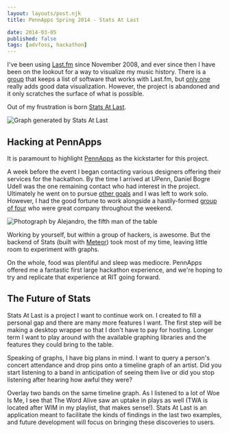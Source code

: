```yaml
---
layout: layouts/post.njk
title: PennApps Spring 2014 - Stats At Last

date: 2014-03-05
published: false
tags: [advfoss, hackathon]
---
```


I've been using [Last.fm](http://www.last.fm/user/Pxl_Buzzard) since November 2008, and ever since then I have been on the lookout for a way to visualize my music history. There is a [group](http://www.last.fm/group/Stats) that keeps a list of software that works with Last.fm, but [only one](http://www.last.fm/user/C26000/journal/2006/07/30/383m_last.fm_extra_stats) really adds good data visualization. However, the project is abandoned and it only scratches the surface of what is possible.

Out of my frustration is born [Stats At Last](http://statsatlast.com/).

![Graph generated by Stats At Last](http://res.cloudinary.com/danieljost/image/upload/v1392920817/statsatlast_t8jzwf.png)

## Hacking at PennApps

It is paramount to highlight [PennApps](http://2014s.pennapps.com/) as the kickstarter for this project.

A week before the event I began contacting various designers offering their services for the hackathon. By the time I arrived at UPenn, Daniel Bogre Udell was the one remaining contact who had interest in the project. Ultimately he went on to pursue [other goals](http://pennapps2014s.challengepost.com/submissions/20976-wikitongues) and I was left to work solo. However, I had the good fortune to work alongside a hastily-formed [group of four](http://pennapps2014s.challengepost.com/submissions/20906-teamyoke) who were great company throughout the weekend.

![Photograph by Alejandro, the fifth man of the table](http://res.cloudinary.com/danieljost/image/upload/v1393208728/1902178_1459854957566344_1013491999_o_xa56fj.jpg)

Working by yourself, but within a group of hackers, is awesome. But the backend of Stats (built with [Meteor](https://www.meteor.com/)) took most of my time, leaving little room to experiment with graphs.

On the whole, food was plentiful and sleep was mediocre. PennApps offered me a fantastic first large hackathon experience, and we're hoping to try and replicate that experience at RIT going forward.

## The Future of Stats

Stats At Last is a project I want to continue work on. I created to fill a personal gap and there are many more features I want. The first step will be making a desktop wrapper so that I don't have to pay for hosting. Longer term I want to play around with the available graphing libraries and the features they could bring to the table.

Speaking of graphs, I have big plans in mind. I want to query a person's concert attendance and drop pins onto a timeline graph of an artist. Did you start listening to a band in anticipation of seeing them live or did you stop listening after hearing how awful they were?

Overlay two bands on the same timeline graph. As I listened to a lot of Woe Is Me, I see that The Word Alive saw an uptake in plays as well (TWA is located after WIM in my playlist, that makes sense!). Stats At Last is an application meant to facilitate the kinds of findings in the last two examples, and future development will focus on bringing these discoveries to users.
